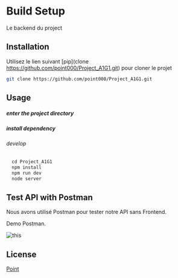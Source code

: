 
# Build Setup


 Le backend du project 

## Installation

Utilisez le lien suivant [pip](clone https://github.com/point000/Project_A1G1.git) pour cloner le projet 

```bash
git clone https://github.com/point000/Project_A1G1.git

```
  ## Usage


##### enter the project directory
##### install dependency
###### develop
```javascript
  cd Project_A1G1
  npm install
  npm run dev
  node server
```


## Test API with Postman
Nous avons utilisé Postman pour tester notre API sans Frontend.

Demo Postman.

![this](https://user-images.githubusercontent.com/68516549/118399750-ed56c580-b65e-11eb-9378-af340eaba728.gif)



## License
[Point](https://github.com/point000)
